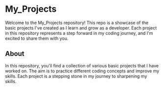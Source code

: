 # My_Projects

Welcome to the My_Projects repository! This repo is a showcase of the basic projects I've created as I learn and grow as a developer. Each project in this repository represents a step forward in my coding journey, and I'm excited to share them with you.

## About
In this repository, you'll find a collection of various basic projects that I have worked on. The aim is to practice different coding concepts and improve my skills. Each project is a stepping stone in my journey to sharpening my skills.